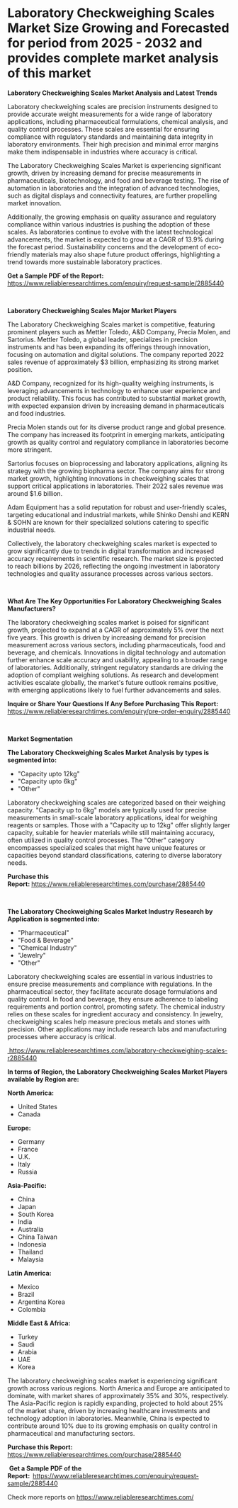 <p><h1>Laboratory Checkweighing Scales Market Size Growing and Forecasted for period from 2025 - 2032 and provides complete market analysis of this market</h1></p><p><strong>Laboratory Checkweighing Scales Market Analysis and Latest Trends</strong></p>
<p><p>Laboratory checkweighing scales are precision instruments designed to provide accurate weight measurements for a wide range of laboratory applications, including pharmaceutical formulations, chemical analysis, and quality control processes. These scales are essential for ensuring compliance with regulatory standards and maintaining data integrity in laboratory environments. Their high precision and minimal error margins make them indispensable in industries where accuracy is critical.</p><p>The Laboratory Checkweighing Scales Market is experiencing significant growth, driven by increasing demand for precise measurements in pharmaceuticals, biotechnology, and food and beverage testing. The rise of automation in laboratories and the integration of advanced technologies, such as digital displays and connectivity features, are further propelling market innovation. </p><p>Additionally, the growing emphasis on quality assurance and regulatory compliance within various industries is pushing the adoption of these scales. As laboratories continue to evolve with the latest technological advancements, the market is expected to grow at a CAGR of 13.9% during the forecast period. Sustainability concerns and the development of eco-friendly materials may also shape future product offerings, highlighting a trend towards more sustainable laboratory practices.</p></p>
<p><strong>Get a Sample PDF of the Report:&nbsp;</strong> <a href="https://www.reliableresearchtimes.com/enquiry/request-sample/2885440?utm_campaign=2267&utm_medium=2&utm_source=Github&utm_content=ia&utm_term=13032025&utm_id=laboratory-checkweighing-scales">https://www.reliableresearchtimes.com/enquiry/request-sample/2885440</a></p>
<p>&nbsp;</p>
<p><strong>Laboratory Checkweighing Scales Major Market Players</strong></p>
<p><p>The Laboratory Checkweighing Scales market is competitive, featuring prominent players such as Mettler Toledo, A&D Company, Precia Molen, and Sartorius. Mettler Toledo, a global leader, specializes in precision instruments and has been expanding its offerings through innovation, focusing on automation and digital solutions. The company reported 2022 sales revenue of approximately $3 billion, emphasizing its strong market position.</p><p>A&D Company, recognized for its high-quality weighing instruments, is leveraging advancements in technology to enhance user experience and product reliability. This focus has contributed to substantial market growth, with expected expansion driven by increasing demand in pharmaceuticals and food industries. </p><p>Precia Molen stands out for its diverse product range and global presence. The company has increased its footprint in emerging markets, anticipating growth as quality control and regulatory compliance in laboratories become more stringent.</p><p>Sartorius focuses on bioprocessing and laboratory applications, aligning its strategy with the growing biopharma sector. The company aims for strong market growth, highlighting innovations in checkweighing scales that support critical applications in laboratories. Their 2022 sales revenue was around $1.6 billion.</p><p>Adam Equipment has a solid reputation for robust and user-friendly scales, targeting educational and industrial markets, while Shinko Denshi and KERN & SOHN are known for their specialized solutions catering to specific industrial needs.</p><p>Collectively, the laboratory checkweighing scales market is expected to grow significantly due to trends in digital transformation and increased accuracy requirements in scientific research. The market size is projected to reach billions by 2026, reflecting the ongoing investment in laboratory technologies and quality assurance processes across various sectors.</p></p>
<p>&nbsp;</p>
<p><strong>What Are The Key Opportunities For Laboratory Checkweighing Scales Manufacturers?</strong></p>
<p><p>The laboratory checkweighing scales market is poised for significant growth, projected to expand at a CAGR of approximately 5% over the next five years. This growth is driven by increasing demand for precision measurement across various sectors, including pharmaceuticals, food and beverage, and chemicals. Innovations in digital technology and automation further enhance scale accuracy and usability, appealing to a broader range of laboratories. Additionally, stringent regulatory standards are driving the adoption of compliant weighing solutions. As research and development activities escalate globally, the market's future outlook remains positive, with emerging applications likely to fuel further advancements and sales.</p></p>
<p><strong>Inquire or Share Your Questions If Any Before Purchasing This Report:</strong> <a href="https://www.reliableresearchtimes.com/enquiry/pre-order-enquiry/2885440?utm_campaign=2267&utm_medium=2&utm_source=Github&utm_content=ia&utm_term=13032025&utm_id=laboratory-checkweighing-scales">https://www.reliableresearchtimes.com/enquiry/pre-order-enquiry/2885440</a></p>
<p>&nbsp;</p>
<p><strong>Market Segmentation</strong></p>
<p><strong>The Laboratory Checkweighing Scales Market Analysis by types is segmented into:</strong></p>
<p><ul><li>"Capacity upto 12kg"</li><li>"Capacity upto 6kg"</li><li>"Other"</li></ul></p>
<p><p>Laboratory checkweighing scales are categorized based on their weighing capacity. "Capacity up to 6kg" models are typically used for precise measurements in small-scale laboratory applications, ideal for weighing reagents or samples. Those with a "Capacity up to 12kg" offer slightly larger capacity, suitable for heavier materials while still maintaining accuracy, often utilized in quality control processes. The "Other" category encompasses specialized scales that might have unique features or capacities beyond standard classifications, catering to diverse laboratory needs.</p></p>
<p><strong>Purchase this Report:&nbsp;</strong><a href="https://www.reliableresearchtimes.com/purchase/2885440?utm_campaign=2267&utm_medium=2&utm_source=Github&utm_content=ia&utm_term=13032025&utm_id=laboratory-checkweighing-scales">https://www.reliableresearchtimes.com/purchase/2885440</a></p>
<p>&nbsp;</p>
<p><strong>The Laboratory Checkweighing Scales Market Industry Research by Application is segmented into:</strong></p>
<p><ul><li>"Pharmaceutical"</li><li>"Food & Beverage"</li><li>"Chemical Industry"</li><li>"Jewelry"</li><li>"Other"</li></ul></p>
<p><p>Laboratory checkweighing scales are essential in various industries to ensure precise measurements and compliance with regulations. In the pharmaceutical sector, they facilitate accurate dosage formulations and quality control. In food and beverage, they ensure adherence to labeling requirements and portion control, promoting safety. The chemical industry relies on these scales for ingredient accuracy and consistency. In jewelry, checkweighing scales help measure precious metals and stones with precision. Other applications may include research labs and manufacturing processes where accuracy is critical.</p></p>
<p><a href="https://www.reliableresearchtimes.com/laboratory-checkweighing-scales-r2885440?utm_campaign=2267&utm_medium=2&utm_source=Github&utm_content=ia&utm_term=13032025&utm_id=laboratory-checkweighing-scales">&nbsp;https://www.reliableresearchtimes.com/laboratory-checkweighing-scales-r2885440</a></p>
<p><strong>In terms of Region, the Laboratory Checkweighing Scales Market Players available by Region are:</strong></p>
<p>
    <p> <strong> North America: </strong>
        <ul>
            <li>United States</li>
            <li>Canada</li>
        </ul>
        </p> 
    <p> <strong> Europe: </strong>
        <ul>
            <li>Germany</li>
            <li>France</li>
            <li>U.K.</li>
            <li>Italy</li>
            <li>Russia</li>
        </ul>
        </p> 
    <p> <strong> Asia-Pacific: </strong>
        <ul>
            <li>China</li>
            <li>Japan</li>
            <li>South Korea</li>
            <li>India</li>
            <li>Australia</li>
            <li>China Taiwan</li>
            <li>Indonesia</li>
            <li>Thailand</li>
            <li>Malaysia</li>
        </ul>
        </p> 
    <p> <strong> Latin America: </strong>
        <ul>
            <li>Mexico</li>
            <li>Brazil</li>
            <li>Argentina Korea</li>
            <li>Colombia</li>
        </ul>
        </p> 
    <p> <strong> Middle East & Africa: </strong>
        <ul>
            <li>Turkey</li>
            <li>Saudi</li>
            <li>Arabia</li>
            <li>UAE</li>
            <li>Korea</li>
        </ul>
    </p>
    </p>
<p><p>The laboratory checkweighing scales market is experiencing significant growth across various regions. North America and Europe are anticipated to dominate, with market shares of approximately 35% and 30%, respectively. The Asia-Pacific region is rapidly expanding, projected to hold about 25% of the market share, driven by increasing healthcare investments and technology adoption in laboratories. Meanwhile, China is expected to contribute around 10% due to its growing emphasis on quality control in pharmaceutical and manufacturing sectors.</p></p>
<p><strong>Purchase this Report: </strong><a href="https://www.reliableresearchtimes.com/purchase/2885440?utm_campaign=2267&utm_medium=2&utm_source=Github&utm_content=ia&utm_term=13032025&utm_id=laboratory-checkweighing-scales">https://www.reliableresearchtimes.com/purchase/2885440</a></p>
<p>&nbsp;<strong>Get a Sample PDF of the Report:&nbsp;&nbsp;</strong><a href="https://www.reliableresearchtimes.com/enquiry/request-sample/2885440?utm_campaign=2267&utm_medium=2&utm_source=Github&utm_content=ia&utm_term=13032025&utm_id=laboratory-checkweighing-scales">https://www.reliableresearchtimes.com/enquiry/request-sample/2885440</a></p>
<p><strong></strong></p>
<p>Check more reports on <a href="https://www.reliableresearchtimes.com/?utm_campaign=2267&utm_medium=2&utm_source=Github&utm_content=ia&utm_term=13032025&utm_id=laboratory-checkweighing-scales">https://www.reliableresearchtimes.com/</a></p>